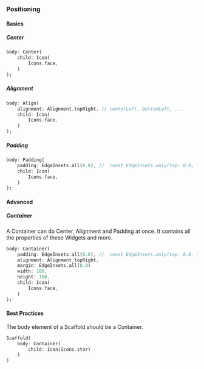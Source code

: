 ### Positioning
#### Basics
##### Center
```dart
body: Center(
    child: Icon(
        Icons.face,
    )
);
```
##### Alignment
```dart
body: Align(
    alignment: Alignment.topRight, // centerLeft, bottomLeft, ...
    child: Icon(
        Icons.face,
    )
);
```

##### Padding

```dart
body: Padding(
    padding: EdgeInsets.all(8.0), //  const EdgeInsets.only(top: 8.0, left: 8.0)
    child: Icon(
        Icons.face,
    )
);
```
#### Advanced
##### Container
A Container can do Center, Alignment and Padding at once. It contains all the properties of these Widgets and more.

```dart
body: Container(
    padding: EdgeInsets.all(8.0), //  const EdgeInsets.only(top: 8.0, left: 8.0)
    alignment: Alignment.topRight,
    margin: EdgeInsets.all(8.0)
    width: 100,
    height: 100,
    child: Icon(
        Icons.face,
    )
);
```
#### Best Practices
The body element of a Scaffold should be a Container. 
```dart
Scaffold(
    body: Container(
        child: Icon(Icons.star)
    )
)
```


